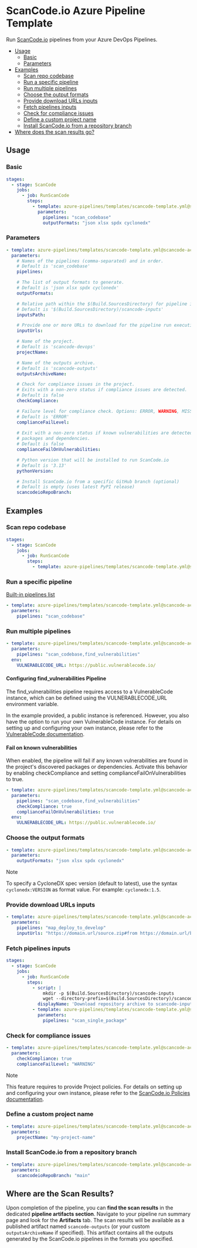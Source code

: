 # ScanCode.io Azure Pipeline Template

Run [ScanCode.io](https://github.com/aboutcode-org/scancode.io) pipelines from your Azure DevOps Pipelines.

- [Usage](#usage)
  - [Basic](#basic)
  - [Parameters](#parameters)
- [Examples](#examples)
  - [Scan repo codebase](#scan-repo-codebase)
  - [Run a specific pipeline](#run-a-specific-pipeline)
  - [Run multiple pipelines](#run-multiple-pipelines)
  - [Choose the output formats](#choose-the-output-formats)
  - [Provide download URLs inputs](#provide-download-urls-inputs)
  - [Fetch pipelines inputs](#fetch-pipelines-inputs)
  - [Check for compliance issues](#check-for-compliance-issues)
  - [Define a custom project name](#define-a-custom-project-name)
  - [Install ScanCode.io from a repository branch](#install-scancodeio-from-a-repository-branch)
- [Where does the scan results go?](#where-does-the-scan-results-go)

## Usage

### Basic

```yaml
stages:
  - stage: ScanCode
    jobs:
      - job: RunScanCode
        steps:
          - template: azure-pipelines/templates/scancode-template.yml@scancode-action
            parameters:
              pipelines: "scan_codebase"
              outputFormats: "json xlsx spdx cyclonedx"
```

### Parameters

```yaml
- template: azure-pipelines/templates/scancode-template.yml@scancode-action
  parameters:
    # Names of the pipelines (comma-separated) and in order.
    # Default is 'scan_codebase'
    pipelines:

    # The list of output formats to generate.
    # Default is 'json xlsx spdx cyclonedx'
    outputFormats:

    # Relative path within the $(Build.SourcesDirectory) for pipeline inputs.
    # Default is '$(Build.SourcesDirectory)/scancode-inputs'
    inputsPath:

    # Provide one or more URLs to download for the pipeline run execution
    inputUrls:

    # Name of the project.
    # Default is 'scancode-devops'
    projectName:

    # Name of the outputs archive.
    # Default is 'scancode-outputs'
    outputsArchiveName:

    # Check for compliance issues in the project.
    # Exits with a non-zero status if compliance issues are detected.
    # Default is false
    checkCompliance:

    # Failure level for compliance check. Options: ERROR, WARNING, MISSING.
    # Default is 'ERROR'
    complianceFailLevel:
      
    # Exit with a non-zero status if known vulnerabilities are detected in discovered 
    # packages and dependencies.
    # Default is false
    complianceFailOnVulnerabilities:

    # Python version that will be installed to run ScanCode.io
    # Default is '3.13'
    pythonVersion:

    # Install ScanCode.io from a specific GitHub branch (optional)
    # Default is empty (uses latest PyPI release)
    scancodeioRepoBranch:
```

## Examples

### Scan repo codebase

```yaml
stages:
  - stage: ScanCode
    jobs:
      - job: RunScanCode
        steps:
          - template: azure-pipelines/templates/scancode-template.yml@scancode-action
```

### Run a specific pipeline

[Built-in pipelines list](https://scancodeio.readthedocs.io/en/latest/built-in-pipelines.html)

```yaml
- template: azure-pipelines/templates/scancode-template.yml@scancode-action
  parameters:
    pipelines: "scan_codebase"
```

### Run multiple pipelines

```yaml
- template: azure-pipelines/templates/scancode-template.yml@scancode-action
  parameters:
    pipelines: "scan_codebase,find_vulnerabilities"
  env:
    VULNERABLECODE_URL: https://public.vulnerablecode.io/
```

#### Configuring find_vulnerabilities Pipeline

The find_vulnerabilities pipeline requires access to a VulnerableCode instance, 
which can be defined using the VULNERABLECODE_URL environment variable.

In the example provided, a public instance is referenced. 
However, you also have the option to run your own VulnerableCode instance. 
For details on setting up and configuring your own instance, please refer to the 
[VulnerableCode documentation](https://vulnerablecode.readthedocs.io/en/latest/index.html).

#### Fail on known vulnerabilities

When enabled, the pipeline will fail if any known vulnerabilities are found in the 
project's discovered packages or dependencies.
Activate this behavior by enabling checkCompliance and setting 
complianceFailOnVulnerabilities to true.

```yaml
- template: azure-pipelines/templates/scancode-template.yml@scancode-action
  parameters:
    pipelines: "scan_codebase,find_vulnerabilities"
    checkCompliance: true
    complianceFailOnVulnerabilities: true
  env:
    VULNERABLECODE_URL: https://public.vulnerablecode.io/
```

### Choose the output formats

```yaml
- template: azure-pipelines/templates/scancode-template.yml@scancode-action
  parameters:
    outputFormats: "json xlsx spdx cyclonedx"
```

> [!NOTE]
> To specify a CycloneDX spec version (default to latest), use the syntax
  `cyclonedx:VERSION` as format value. For example: `cyclonedx:1.5`.

### Provide download URLs inputs

```yaml
- template: azure-pipelines/templates/scancode-template.yml@scancode-action
  parameters:
    pipelines: "map_deploy_to_develop"
    inputUrls: "https://domain.url/source.zip#from https://domain.url/binaries.zip#to"
```

### Fetch pipelines inputs

```yaml
stages:
  - stage: ScanCode
    jobs:
      - job: RunScanCode
        steps:
          - script: |
              mkdir -p $(Build.SourcesDirectory)/scancode-inputs
              wget --directory-prefix=$(Build.SourcesDirectory)/scancode-inputs https://github.com/$(Build.Repository.Name)/archive/$(Build.SourceBranch).zip
            displayName: 'Download repository archive to scancode-inputs/ directory'
          - template: azure-pipelines/templates/scancode-template.yml@scancode-action
            parameters:
              pipelines: "scan_single_package"
```

### Check for compliance issues

```yaml
- template: azure-pipelines/templates/scancode-template.yml@scancode-action
  parameters:
    checkCompliance: true
    complianceFailLevel: "WARNING"
```

> [!NOTE]
> This feature requires to provide Project policies. 
> For details on setting up and configuring your own instance, please refer to the 
> [ScanCode.io Policies documentation](https://scancodeio.readthedocs.io/en/latest/policies.html).

### Define a custom project name

```yaml
- template: azure-pipelines/templates/scancode-template.yml@scancode-action
  parameters:
    projectName: "my-project-name"
```

### Install ScanCode.io from a repository branch

```yaml
- template: azure-pipelines/templates/scancode-template.yml@scancode-action
  parameters:
    scancodeioRepoBranch: "main"
```

## Where are the Scan Results?

Upon completion of the pipeline, you can **find the scan results** in the dedicated 
**pipeline artifacts section**. Navigate to your pipeline run summary page and look 
for the **Artifacts** tab. The scan results will be available as a published artifact 
named `scancode-outputs` (or your custom `outputsArchiveName` if specified). 
This artifact contains all the outputs generated by the ScanCode.io pipelines in the 
formats you specified.
